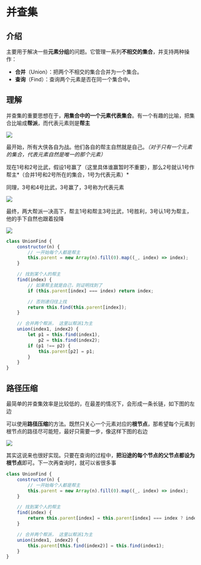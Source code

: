 # 并查集

## 介绍

主要用于解决一些**元素分组**的问题。它管理一系列**不相交的集合**，并支持两种操作：

- **合并**（Union）：把两个不相交的集合合并为一个集合。
- **查询**（Find）：查询两个元素是否在同一个集合中。

## 理解

并查集的重要思想在于，**用集合中的一个元素代表集合**。有一个有趣的比喻，把集合比喻成**帮派**，而代表元素则是**帮主**

![](https://cdn.jsdelivr.net/gh/kingmusi/blogImages/img/202206302232892.svg)

最开始，所有大侠各自为战。他们各自的帮主自然就是自己。*（对于只有一个元素的集合，代表元素自然是唯一的那个元素）*

现在1号和2号比武，假设1号赢了（这里具体谁赢暂时不重要），那么2号就认1号作帮主*（合并1号和2号所在的集合，1号为代表元素）*

同理，3号和4号比武，3号赢了，3号称为代表元素

![](https://cdn.jsdelivr.net/gh/kingmusi/blogImages/img/202206302234863.svg)

最终，两大帮派一决高下，帮主1号和帮主3号比武，1号胜利，3号认1号为帮主，他的手下自然也跟着投降

![](https://cdn.jsdelivr.net/gh/kingmusi/blogImages/img/202206302237445.svg)

```js
class UnionFind {
    constructor(n) {
        // 一开始每个人都是帮主
        this.parent = new Array(n).fill(0).map((_, index) => index);
    }

    // 找到某个人的帮主
    find(index) {
        // 如果帮主就是自己，则证明找到了
        if (this.parent[index] === index) return index;

        // 否则递归往上找
        return this.find(this.parent[index]);
    }

    // 合并两个帮派， 这里以帮派1为主
    union(index1, index2) {
        let p1 = this.find(index1),
            p2 = this.find(index2);
        if (p1 !== p2) {
            this.parent[p2] = p1;
        }
    }
}
```

## 路径压缩

最简单的并查集效率是比较低的，在最差的情况下，会形成一条长链，如下图的左边

可以使用**路径压缩**的方法。既然只关心一个元素对应的**根节点**，那希望每个元素到根节点的路径尽可能短，最好只需要一步，像这样下图的右边

![](https://cdn.jsdelivr.net/gh/kingmusi/blogImages/img/202206302332529.svg)

其实这说来也很好实现。只要在查询的过程中，**把沿途的每个节点的父节点都设为根节点**即可。下一次再查询时，就可以省很多事

```js
class UnionFind {
    constructor(n) {
        // 一开始每个人都是帮主
        this.parent = new Array(n).fill(0).map((_, index) => index);
    }

    // 找到某个人的帮主
    find(index) {
        return this.parent[index] = this.parent[index] === index ? index : this.find(this.parent[index]);
    }

    // 合并两个帮派， 这里以帮派1为主
    union(index1, index2) {
        this.parent[this.find(index2)] = this.find(index1);
    }
}
```

